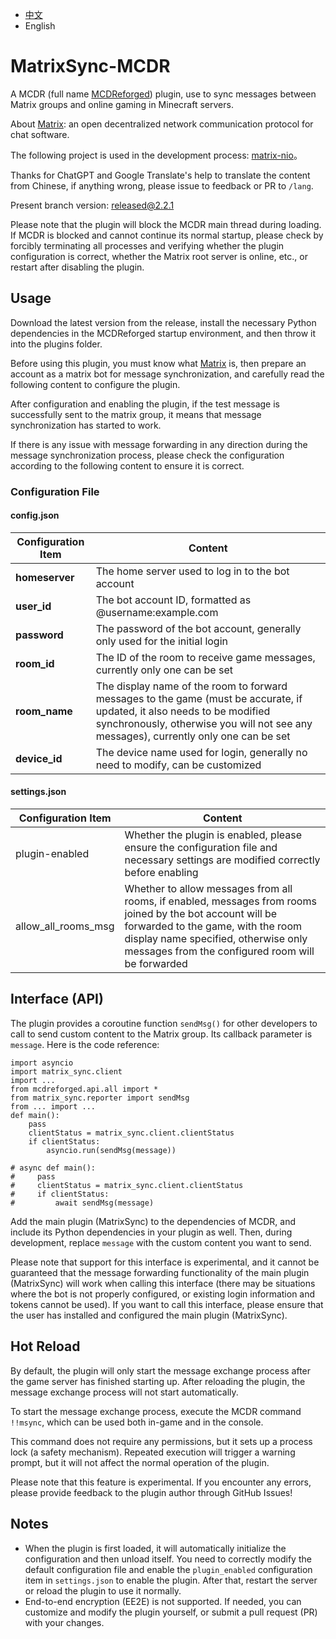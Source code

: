 - [中文](https://github.com/Mooling0602/MatrixSync-MCDR/blob/2.2.1/README.md)
- English

# MatrixSync-MCDR
A MCDR (full name [MCDReforged](https://mcdreforged.com/)) plugin, use to sync messages between Matrix groups and online gaming in Minecraft servers.

About [Matrix](https://matrix.org/): an open decentralized network communication protocol for chat software.

The following project is used in the development process: [matrix-nio](https://pypi.org/project/matrix-nio/)。

Thanks for ChatGPT and Google Translate's help to translate the content from Chinese, if anything wrong, please issue to feedback or PR to `/lang`.

Present branch version: released@2.2.1

Please note that the plugin will block the MCDR main thread during loading. If MCDR is blocked and cannot continue its normal startup, please check by forcibly terminating all processes and verifying whether the plugin configuration is correct, whether the Matrix root server is online, etc., or restart after disabling the plugin.

## Usage
Download the latest version from the release, install the necessary Python dependencies in the MCDReforged startup environment, and then throw it into the plugins folder.

Before using this plugin, you must know what [Matrix](https://matrix.org/) is, then prepare an account as a matrix bot for message synchronization, and carefully read the following content to configure the plugin.

After configuration and enabling the plugin, if the test message is successfully sent to the matrix group, it means that message synchronization has started to work.

If there is any issue with message forwarding in any direction during the message synchronization process, please check the configuration according to the following content to ensure it is correct.

### Configuration File
#### config.json

| Configuration Item | Content |
| - | - |
| **homeserver** | The home server used to log in to the bot account |
| **user_id** | The bot account ID, formatted as @username:example.com |
| **password** | The password of the bot account, generally only used for the initial login |
| **room_id** | The ID of the room to receive game messages, currently only one can be set |
| **room_name** | The display name of the room to forward messages to the game (must be accurate, if updated, it also needs to be modified synchronously, otherwise you will not see any messages), currently only one can be set |
| **device_id** | The device name used for login, generally no need to modify, can be customized |

#### settings.json

| Configuration Item | Content |
| - | - |
| plugin-enabled | Whether the plugin is enabled, please ensure the configuration file and necessary settings are modified correctly before enabling |
| allow_all_rooms_msg | Whether to allow messages from all rooms, if enabled, messages from rooms joined by the bot account will be forwarded to the game, with the room display name specified, otherwise only messages from the configured room will be forwarded |

## Interface (API)
The plugin provides a coroutine function `sendMsg()` for other developers to call to send custom content to the Matrix group. Its callback parameter is `message`. Here is the code reference:
```
import asyncio
import matrix_sync.client
import ...
from mcdreforged.api.all import *
from matrix_sync.reporter import sendMsg
from ... import ...
def main():
    pass
    clientStatus = matrix_sync.client.clientStatus
    if clientStatus:
        asyncio.run(sendMsg(message))

# async def main():
#     pass
#     clientStatus = matrix_sync.client.clientStatus
#     if clientStatus:
#         await sendMsg(message)
```
Add the main plugin (MatrixSync) to the dependencies of MCDR, and include its Python dependencies in your plugin as well. Then, during development, replace `message` with the custom content you want to send.

Please note that support for this interface is experimental, and it cannot be guaranteed that the message forwarding functionality of the main plugin (MatrixSync) will work when calling this interface (there may be situations where the bot is not properly configured, or existing login information and tokens cannot be used). If you want to call this interface, please ensure that the user has installed and configured the main plugin (MatrixSync).

## Hot Reload

By default, the plugin will only start the message exchange process after the game server has finished starting up. After reloading the plugin, the message exchange process will not start automatically.

To start the message exchange process, execute the MCDR command `!!msync`, which can be used both in-game and in the console.

This command does not require any permissions, but it sets up a process lock (a safety mechanism). Repeated execution will trigger a warning prompt, but it will not affect the normal operation of the plugin.

Please note that this feature is experimental. If you encounter any errors, please provide feedback to the plugin author through GitHub Issues!

## Notes
- When the plugin is first loaded, it will automatically initialize the configuration and then unload itself. You need to correctly modify the default configuration file and enable the `plugin_enabled` configuration item in `settings.json` to enable the plugin. After that, restart the server or reload the plugin to use it normally.
- End-to-end encryption (EE2E) is not supported. If needed, you can customize and modify the plugin yourself, or submit a pull request (PR) with your changes.
